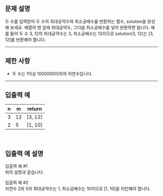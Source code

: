 ## 문제 설명

두 수를 입력받아 두 수의 최대공약수와 최소공배수를 반환하는 함수, solution을 완성해 보세요. 배열의 맨 앞에 최대공약수, 그다음 최소공배수를 넣어 반환하면 됩니다. 예를 들어 두 수 3, 12의 최대공약수는 3, 최소공배수는 12이므로 solution(3, 12)는 [3, 12]를 반환해야 합니다.

---

## 제한 사항

- 두 수는 1이상 1000000이하의 자연수입니다.

---

## 입출력 예
|n|m|return|
|---|---|---|
3|12|[3, 12]
2|5|[1, 10]

<br>

## 입출력 예 설명

입출력 예 #1\
위의 설명과 같습니다.

입출력 예 #2\
자연수 2와 5의 최대공약수는 1, 최소공배수는 10이므로 [1, 10]을 리턴해야 합니다.